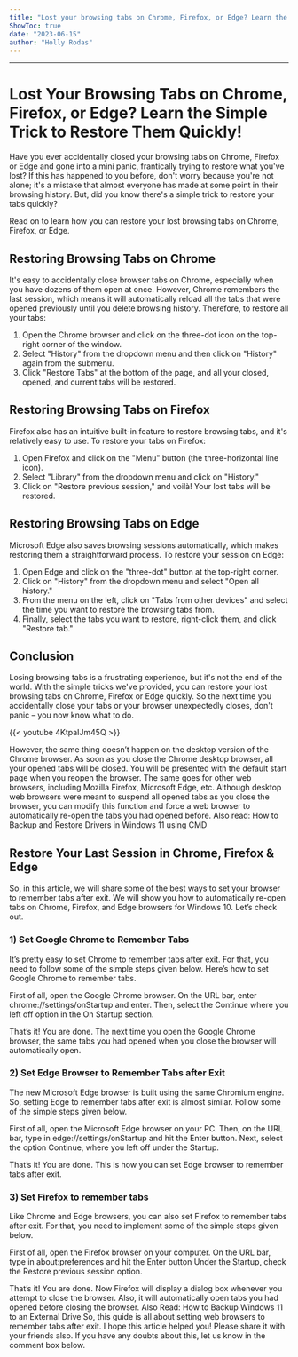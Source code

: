 ```yaml
---
title: "Lost your browsing tabs on Chrome, Firefox, or Edge? Learn the simple trick to restore them quickly!"
ShowToc: true 
date: "2023-06-15"
author: "Holly Rodas"
---
```

*****
# Lost Your Browsing Tabs on Chrome, Firefox, or Edge? Learn the Simple Trick to Restore Them Quickly!

Have you ever accidentally closed your browsing tabs on Chrome, Firefox or Edge and gone into a mini panic, frantically trying to restore what you've lost? If this has happened to you before, don't worry because you're not alone; it's a mistake that almost everyone has made at some point in their browsing history. But, did you know there's a simple trick to restore your tabs quickly? 

Read on to learn how you can restore your lost browsing tabs on Chrome, Firefox, or Edge.

## Restoring Browsing Tabs on Chrome

It's easy to accidentally close browser tabs on Chrome, especially when you have dozens of them open at once. However, Chrome remembers the last session, which means it will automatically reload all the tabs that were opened previously until you delete browsing history. Therefore, to restore all your tabs:

1. Open the Chrome browser and click on the three-dot icon on the top-right corner of the window.
2. Select "History" from the dropdown menu and then click on "History" again from the submenu.
3. Click "Restore Tabs" at the bottom of the page, and all your closed, opened, and current tabs will be restored.

## Restoring Browsing Tabs on Firefox

Firefox also has an intuitive built-in feature to restore browsing tabs, and it's relatively easy to use. To restore your tabs on Firefox:

1. Open Firefox and click on the "Menu" button (the three-horizontal line icon).
2. Select "Library" from the dropdown menu and click on "History."
3. Click on "Restore previous session," and voilà! Your lost tabs will be restored.

## Restoring Browsing Tabs on Edge

Microsoft Edge also saves browsing sessions automatically, which makes restoring them a straightforward process. To restore your session on Edge:

1. Open Edge and click on the "three-dot" button at the top-right corner.
2. Click on "History" from the dropdown menu and select "Open all history."
3. From the menu on the left, click on "Tabs from other devices" and select the time you want to restore the browsing tabs from.
4. Finally, select the tabs you want to restore, right-click them, and click "Restore tab."

## Conclusion

Losing browsing tabs is a frustrating experience, but it's not the end of the world. With the simple tricks we've provided, you can restore your lost browsing tabs on Chrome, Firefox or Edge quickly. So the next time you accidentally close your tabs or your browser unexpectedly closes, don't panic – you now know what to do.

{{< youtube 4KtpaIJm45Q >}} 



However, the same thing doesn’t happen on the desktop version of the Chrome browser. As soon as you close the Chrome desktop browser, all your opened tabs will be closed. You will be presented with the default start page when you reopen the browser.
The same goes for other web browsers, including Mozilla Firefox, Microsoft Edge, etc. Although desktop web browsers were meant to suspend all opened tabs as you close the browser, you can modify this function and force a web browser to automatically re-open the tabs you had opened before.
Also read: How to Backup and Restore Drivers in Windows 11 using CMD

 
## Restore Your Last Session in Chrome, Firefox & Edge


So, in this article, we will share some of the best ways to set your browser to remember tabs after exit.
We will show you how to automatically re-open tabs on Chrome, Firefox, and Edge browsers for Windows 10. Let’s check out.

 
### 1) Set Google Chrome to Remember Tabs


It’s pretty easy to set Chrome to remember tabs after exit. For that, you need to follow some of the simple steps given below. Here’s how to set Google Chrome to remember tabs.


 

First of all, open the Google Chrome browser.
On the URL bar, enter chrome://settings/onStartup and enter.
Then, select the Continue where you left off option in the On Startup section.



That’s it! You are done. The next time you open the Google Chrome browser, the same tabs you had opened when you close the browser will automatically open.

 
### 2) Set Edge Browser to Remember Tabs after Exit


The new Microsoft Edge browser is built using the same Chromium engine. So, setting Edge to remember tabs after exit is almost similar. Follow some of the simple steps given below.


 

First of all, open the Microsoft Edge browser on your PC.
Then, on the URL bar, type in edge://settings/onStartup and hit the Enter button.
Next, select the option Continue, where you left off under the Startup.



That’s it! You are done. This is how you can set Edge browser to remember tabs after exit.

 
### 3) Set Firefox to remember tabs


Like Chrome and Edge browsers, you can also set Firefox to remember tabs after exit. For that, you need to implement some of the simple steps given below.


 

First of all, open the Firefox browser on your computer.
On the URL bar, type in about:preferences and hit the Enter button
Under the Startup, check the Restore previous session option.



That’s it! You are done. Now Firefox will display a dialog box whenever you attempt to close the browser. Also, it will automatically open tabs you had opened before closing the browser.
Also Read: How to Backup Windows 11 to an External Drive
So, this guide is all about setting web browsers to remember tabs after exit. I hope this article helped you! Please share it with your friends also. If you have any doubts about this, let us know in the comment box below.






